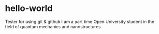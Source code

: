 # hello-world
Tester for using git &amp; github
I am a part time Open University student in the field of quantum mechanics and nanostructures
